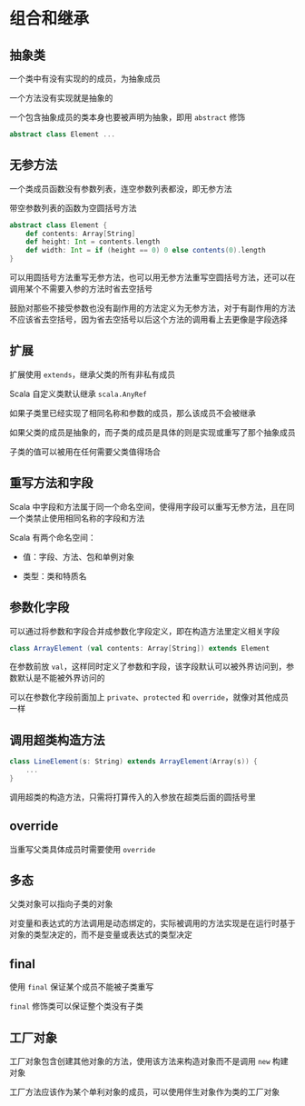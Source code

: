 # 组合和继承

## 抽象类

一个类中有没有实现的的成员，为抽象成员

一个方法没有实现就是抽象的

一个包含抽象成员的类本身也要被声明为抽象，即用 `abstract` 修饰

```scala
abstract class Element ...
```

## 无参方法

一个类成员函数没有参数列表，连空参数列表都没，即无参方法

带空参数列表的函数为空圆括号方法

```scala
abstract class Element {
    def contents: Array[String]
    def height: Int = contents.length
    def width: Int = if (height == 0) 0 else contents(0).length
}
```

可以用圆括号方法重写无参方法，也可以用无参方法重写空圆括号方法，还可以在调用某个不需要入参的方法时省去空括号

鼓励对那些不接受参数也没有副作用的方法定义为无参方法，对于有副作用的方法不应该省去空括号，因为省去空括号以后这个方法的调用看上去更像是字段选择

## 扩展

扩展使用 `extends`，继承父类的所有非私有成员

Scala 自定义类默认继承 `scala.AnyRef`

如果子类里已经实现了相同名称和参数的成员，那么该成员不会被继承

如果父类的成员是抽象的，而子类的成员是具体的则是实现或重写了那个抽象成员

子类的值可以被用在任何需要父类值得场合

## 重写方法和字段

Scala 中字段和方法属于同一个命名空间，使得用字段可以重写无参方法，且在同一个类禁止使用相同名称的字段和方法

Scala 有两个命名空间：

- 值：字段、方法、包和单例对象

- 类型：类和特质名

## 参数化字段

可以通过将参数和字段合并成参数化字段定义，即在构造方法里定义相关字段

```scala
class ArrayElement (val contents: Array[String]) extends Element
```

在参数前放 `val`，这样同时定义了参数和字段，该字段默认可以被外界访问到，参数默认是不能被外界访问的

可以在参数化字段前面加上 `private`、`protected` 和 `override`，就像对其他成员一样

## 调用超类构造方法

```scala
class LineElement(s: String) extends ArrayElement(Array(s)) {
    ...
}
```

调用超类的构造方法，只需将打算传入的入参放在超类后面的圆括号里

## override

当重写父类具体成员时需要使用 `override`

## 多态

父类对象可以指向子类的对象

对变量和表达式的方法调用是动态绑定的，实际被调用的方法实现是在运行时基于对象的类型决定的，而不是变量或表达式的类型决定

## final

使用 `final` 保证某个成员不能被子类重写

`final` 修饰类可以保证整个类没有子类

## 工厂对象

工厂对象包含创建其他对象的方法，使用该方法来构造对象而不是调用 `new` 构建对象

工厂方法应该作为某个单利对象的成员，可以使用伴生对象作为类的工厂对象